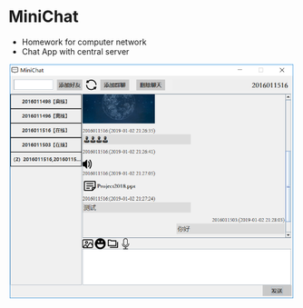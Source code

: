 # MiniChat

- Homework for computer network
- Chat App with central server

<div style="text-align:center"><img src="./screenshot/main.png" width="500"/></div>
